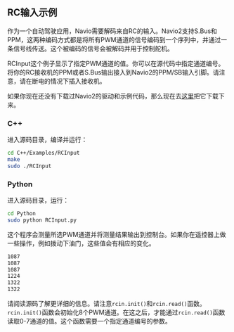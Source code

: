 ## RC输入示例

作为一个自动驾驶应用，Navio需要解码来自RC的输入。Navio2支持S.Bus和PPM，这两种编码方式都是将所有PWM通道的信号编码到一个序列中，并通过一条信号线传送。这个被编码的信号会被解码并用于控制舵机。

RCInput这个例子显示了指定PWM通道的值。你可以在源代码中指定通道编号。将你的RC接收机的PPM或者S.Bus输出接入到Navio2的PPM/SB输入引脚。请注意，请在断电的情况下插入接收机。

如果你现在还没有下载过Navio2的驱动和示例代码，那么现在去[这里](navio-repository-cloning/)把它下载下来。

### C++

进入源码目录，编译并运行：

```bash
cd C++/Examples/RCInput
make
sudo ./RCInput
```
### Python

进入源码目录，运行：

```bash
cd Python
sudo python RCInput.py
```

这个程序会测量所选PWM通道并将测量结果输出到控制台。如果你在遥控器上做一些操作，例如拨动下油门，这些值会有相应的变化。

```bash
1087
1087
1087
1224
1322
1322
```

请阅读源码了解更详细的信息。请注意`rcin.init()`和`rcin.read()`函数。`rcin.init()`函数会初始化8个PWM通道。在这之后，才能通过`rcin.read()`函数读取0-7通道的值。这个函数需要一个指定通道编号的参数。
